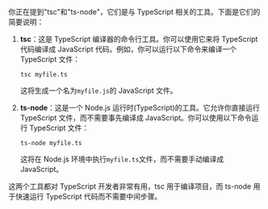 你正在提到"tsc"和"ts-node"，它们是与 TypeScript 相关的工具。下面是它们的简要说明：

1. **tsc**：这是 TypeScript 编译器的命令行工具。你可以使用它来将 TypeScript 代码编译成 JavaScript 代码。例如，你可以运行以下命令来编译一个 TypeScript 文件：

   ```plain
   tsc myfile.ts
   ```

   这将生成一个名为`myfile.js`的 JavaScript 文件。

2. **ts-node**：这是一个 Node.js 运行时(TypeScript)的工具。它允许你直接运行 TypeScript 文件，而不需要事先编译成 JavaScript。你可以使用以下命令运行 TypeScript 文件：

   ```plain
   ts-node myfile.ts
   ```

   这将在 Node.js 环境中执行`myfile.ts`文件，而不需要手动编译成 JavaScript。

这两个工具都对 TypeScript 开发者非常有用，tsc 用于编译项目，而 ts-node 用于快速运行 TypeScript 代码而不需要中间步骤。